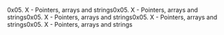 0x05. X - Pointers, arrays and strings0x05. X - Pointers, arrays and strings0x05. X - Pointers, arrays and strings0x05. X - Pointers, arrays and strings0x05. X - Pointers, arrays and strings

